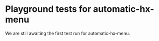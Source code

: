 # Playground tests for automatic-hx-menu
We are still awaiting the first test run for automatic-hx-menu.
